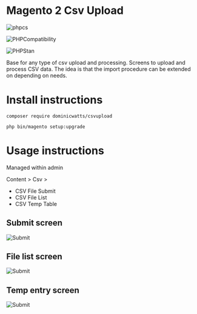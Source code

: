 # Magento 2 Csv Upload #

![phpcs](https://github.com/DominicWatts/CsvUpload/workflows/phpcs/badge.svg)

![PHPCompatibility](https://github.com/DominicWatts/CsvUpload/workflows/PHPCompatibility/badge.svg)

![PHPStan](https://github.com/DominicWatts/CsvUpload/workflows/PHPStan/badge.svg)

Base for any type of csv upload and processing.  Screens to upload and process CSV data.  The idea is that the import procedure can be extended on depending on needs.

# Install instructions #

`composer require dominicwatts/csvupload`

`php bin/magento setup:upgrade`

# Usage instructions #

Managed within admin

Content > Csv >
  - CSV File Submit
  - CSV File List
  - CSV Temp Table

## Submit screen ##

![Submit](https://i.snag.gy/0HJDLR.jpg)  

## File list screen ##

![Submit](https://i.snag.gy/10ceN6.jpg)

## Temp entry screen ##

![Submit](https://i.snag.gy/3Wbyp6.jpg)
